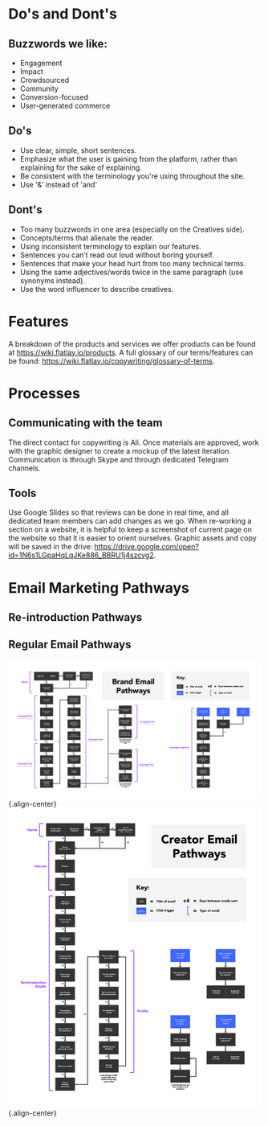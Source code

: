 <!-- TITLE: Copywriting and Marketing -->

# Do's and Dont's
## Buzzwords we like:
* Engagement
* Impact
* Crowdsourced
* Community
* Conversion-focused
* User-generated commerce

## Do's
* Use clear, simple, short sentences.
* Emphasize what the user is gaining from the platform, rather than explaining for the sake of explaining.
* Be consistent with the terminology you're using throughout the site.
* Use '&' instead of 'and'

## Dont's
* Too many buzzwords in one area (especially on the Creatives side).
* Concepts/terms that alienate the reader.
* Using inconsistent terminology to explain our features.
* Sentences you can’t read out loud without boring yourself.
* Sentences that make your head hurt from too many technical terms.
* Using the same adjectives/words twice in the same paragraph (use synonyms instead).
* Use the word influencer to describe creatives.

# Features
A breakdown of the products and services we offer products can be found at https://wiki.flatlay.io/products.
A full glossary of our terms/features can be found: https://wiki.flatlay.io/copywriting/glossary-of-terms.
# Processes
## Communicating with the team
The direct contact for copywriting is Ali. Once materials are approved, work with the graphic designer to create a mockup of the latest iteration. Communication is through Skype and through dedicated Telegram channels.

## Tools
Use Google Slides so that reviews can be done in real time, and all dedicated team members can add changes as we go. When re-working a section on a website, it is helpful to keep a screenshot of current page on the website so that it is easier to orient ourselves.
Graphic assets and copy will be saved in the drive: https://drive.google.com/open?id=1N6s1LGpaHqLqJKe886_BBRU1j4szcvg2.

# Email Marketing Pathways
## Re-introduction Pathways

## Regular Email Pathways
![Brand Email Pathways](/uploads/1-email/brand-email-pathways.png "Brand Email Pathways"){.align-center}
![Creator Email Pathways](/uploads/1-email/creator-email-pathways.png "Creator Email Pathways"){.align-center}
